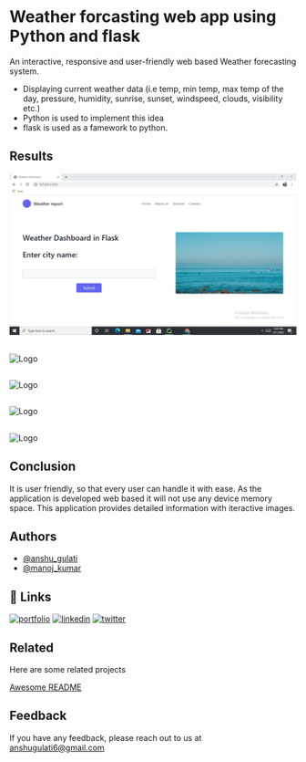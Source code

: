 
# Weather forcasting web app using Python and flask


An interactive, responsive and user-friendly web based Weather forecasting system.
- Displaying current weather data (i.e temp, min temp, max temp of the day, pressure, humidity, sunrise, sunset, windspeed, clouds, visibility etc.)
- Python is used to implement this idea
- flask is used as a famework to python.


## Results
![Logo](https://raw.githubusercontent.com/Anshu-Gulati/Weather-forecasting-web-app/master/WhatsApp%20Image%202021-03-11%20at%209.48.10%20PM.jpeg)

##

![Logo](https://i.postimg.cc/ZKz3rq4F/image.png)

##

![Logo](https://i.postimg.cc/Ss0QwJZg/image.png)
##

![Logo](https://i.postimg.cc/K8rRxvyQ/image.png)

##

![Logo](https://i.postimg.cc/5tsqgWn9/image.png)

## Conclusion

It is user friendly, so that every user can handle it with ease. As the application
is developed web based it will not use any device memory space.
This application provides detailed information with iteractive images.
## Authors

- [@anshu_gulati](https://github.com/Anshu-Gulati)
- [@manoj_kumar](maansingh6660@gmail.com)

## 🔗 Links
[![portfolio](https://img.shields.io/badge/my_portfolio-000?style=for-the-badge&logo=ko-fi&logoColor=white)](https://gentle-salsa-4b2.notion.site/My-Resume-535e8796b1ce42a1af20c95f6957b2b4)
[![linkedin](https://img.shields.io/badge/linkedin-0A66C2?style=for-the-badge&logo=linkedin&logoColor=white)](https://www.linkedin.com/in/anshu-gulati-6a605b20b/)
[![twitter](https://img.shields.io/badge/twitter-1DA1F2?style=for-the-badge&logo=twitter&logoColor=white)](https://twitter.com/n)


## Related

Here are some related projects

[Awesome README](https://github.com/Anshu-Gulati?tab=repositories)


## Feedback

If you have any feedback, please reach out to us at anshugulati6@gmail.com


